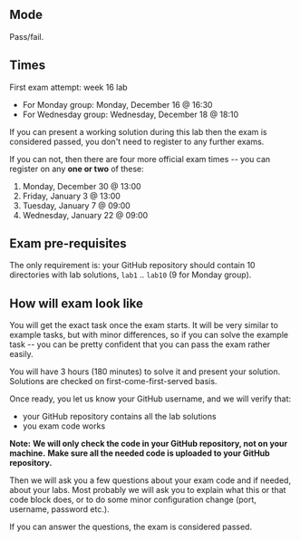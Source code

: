 Mode
----

Pass/fail.


Times
-----

First exam attempt: week 16 lab
 - For Monday group: Monday, December 16 @ 16:30
 - For Wednesday group: Wednesday, December 18 @ 18:10

If you can present a working solution during this lab then the exam is
considered passed, you don't need to register to any further exams.

If you can not, then there are four more official exam times -- you can
register on any **one or two** of these:
 1. Monday,     December 30  @  13:00
 2. Friday,     January   3  @  13:00
 3. Tuesday,    January   7  @  09:00
 4. Wednesday,  January  22  @  09:00


Exam pre-requisites
-------------------

The only requirement is: your GitHub repository should contain 10 directories
with lab solutions, `lab1` .. `lab10` (9 for Monday group).


How will exam look like
-----------------------

You will get the exact task once the exam starts. It will be very similar to
example tasks, but with minor differences, so if you can solve the example task
-- you can be pretty confident that you can pass the exam rather easily.

You will have 3 hours (180 minutes) to solve it and present your solution.
Solutions are checked on first-come-first-served basis.

Once ready, you let us know your GitHub username, and we will verify that:
 - your GitHub repository contains all the lab solutions
 - you exam code works

**Note:**
**We will only check the code in your GitHub repository, not on your machine.**
**Make sure all the needed code is uploaded to your GitHub repository.**

Then we will ask you a few questions about your exam code and if needed, about
your labs. Most probably we will ask you to explain what this or that code block
does, or to do some minor configuration change (port, username, password etc.).

If you can answer the questions, the exam is considered passed.
